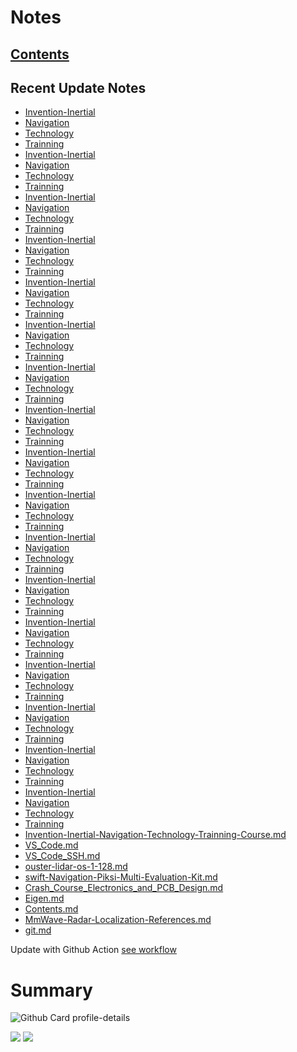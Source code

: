 <!--
**dino920135/dino920135** is a ✨ _special_ ✨ repository because its `README.md` (this file) appears on your GitHub profile.
-->
<!-- # About me -->
# Notes
## [Contents](https://github.com/dino920135/Notes/blob/main/pages/Contents.md)
## Recent Update Notes
<!-- BLOG-POST-LIST:START -->
- [Invention-Inertial](https://github.com/dino920135/Notes/blob/main/pages/Invention-Inertial)
- [Navigation](https://github.com/dino920135/Notes/blob/main/pages/Navigation)
- [Technology](https://github.com/dino920135/Notes/blob/main/pages/Technology)
- [Trainning](https://github.com/dino920135/Notes/blob/main/pages/Trainning)
- [Invention-Inertial](https://github.com/dino920135/Notes/blob/main/pages/Invention-Inertial)
- [Navigation](https://github.com/dino920135/Notes/blob/main/pages/Navigation)
- [Technology](https://github.com/dino920135/Notes/blob/main/pages/Technology)
- [Trainning](https://github.com/dino920135/Notes/blob/main/pages/Trainning)
- [Invention-Inertial](https://github.com/dino920135/Notes/blob/main/pages/Invention-Inertial)
- [Navigation](https://github.com/dino920135/Notes/blob/main/pages/Navigation)
- [Technology](https://github.com/dino920135/Notes/blob/main/pages/Technology)
- [Trainning](https://github.com/dino920135/Notes/blob/main/pages/Trainning)
- [Invention-Inertial](https://github.com/dino920135/Notes/blob/main/pages/Invention-Inertial)
- [Navigation](https://github.com/dino920135/Notes/blob/main/pages/Navigation)
- [Technology](https://github.com/dino920135/Notes/blob/main/pages/Technology)
- [Trainning](https://github.com/dino920135/Notes/blob/main/pages/Trainning)
- [Invention-Inertial](https://github.com/dino920135/Notes/blob/main/pages/Invention-Inertial)
- [Navigation](https://github.com/dino920135/Notes/blob/main/pages/Navigation)
- [Technology](https://github.com/dino920135/Notes/blob/main/pages/Technology)
- [Trainning](https://github.com/dino920135/Notes/blob/main/pages/Trainning)
- [Invention-Inertial](https://github.com/dino920135/Notes/blob/main/pages/Invention-Inertial)
- [Navigation](https://github.com/dino920135/Notes/blob/main/pages/Navigation)
- [Technology](https://github.com/dino920135/Notes/blob/main/pages/Technology)
- [Trainning](https://github.com/dino920135/Notes/blob/main/pages/Trainning)
- [Invention-Inertial](https://github.com/dino920135/Notes/blob/main/pages/Invention-Inertial)
- [Navigation](https://github.com/dino920135/Notes/blob/main/pages/Navigation)
- [Technology](https://github.com/dino920135/Notes/blob/main/pages/Technology)
- [Trainning](https://github.com/dino920135/Notes/blob/main/pages/Trainning)
- [Invention-Inertial](https://github.com/dino920135/Notes/blob/main/pages/Invention-Inertial)
- [Navigation](https://github.com/dino920135/Notes/blob/main/pages/Navigation)
- [Technology](https://github.com/dino920135/Notes/blob/main/pages/Technology)
- [Trainning](https://github.com/dino920135/Notes/blob/main/pages/Trainning)
- [Invention-Inertial](https://github.com/dino920135/Notes/blob/main/pages/Invention-Inertial)
- [Navigation](https://github.com/dino920135/Notes/blob/main/pages/Navigation)
- [Technology](https://github.com/dino920135/Notes/blob/main/pages/Technology)
- [Trainning](https://github.com/dino920135/Notes/blob/main/pages/Trainning)
- [Invention-Inertial](https://github.com/dino920135/Notes/blob/main/pages/Invention-Inertial)
- [Navigation](https://github.com/dino920135/Notes/blob/main/pages/Navigation)
- [Technology](https://github.com/dino920135/Notes/blob/main/pages/Technology)
- [Trainning](https://github.com/dino920135/Notes/blob/main/pages/Trainning)
- [Invention-Inertial](https://github.com/dino920135/Notes/blob/main/pages/Invention-Inertial)
- [Navigation](https://github.com/dino920135/Notes/blob/main/pages/Navigation)
- [Technology](https://github.com/dino920135/Notes/blob/main/pages/Technology)
- [Trainning](https://github.com/dino920135/Notes/blob/main/pages/Trainning)
- [Invention-Inertial](https://github.com/dino920135/Notes/blob/main/pages/Invention-Inertial)
- [Navigation](https://github.com/dino920135/Notes/blob/main/pages/Navigation)
- [Technology](https://github.com/dino920135/Notes/blob/main/pages/Technology)
- [Trainning](https://github.com/dino920135/Notes/blob/main/pages/Trainning)
- [Invention-Inertial](https://github.com/dino920135/Notes/blob/main/pages/Invention-Inertial)
- [Navigation](https://github.com/dino920135/Notes/blob/main/pages/Navigation)
- [Technology](https://github.com/dino920135/Notes/blob/main/pages/Technology)
- [Trainning](https://github.com/dino920135/Notes/blob/main/pages/Trainning)
- [Invention-Inertial](https://github.com/dino920135/Notes/blob/main/pages/Invention-Inertial)
- [Navigation](https://github.com/dino920135/Notes/blob/main/pages/Navigation)
- [Technology](https://github.com/dino920135/Notes/blob/main/pages/Technology)
- [Trainning](https://github.com/dino920135/Notes/blob/main/pages/Trainning)
- [Invention-Inertial](https://github.com/dino920135/Notes/blob/main/pages/Invention-Inertial)
- [Navigation](https://github.com/dino920135/Notes/blob/main/pages/Navigation)
- [Technology](https://github.com/dino920135/Notes/blob/main/pages/Technology)
- [Trainning](https://github.com/dino920135/Notes/blob/main/pages/Trainning)
- [Invention-Inertial](https://github.com/dino920135/Notes/blob/main/pages/Invention-Inertial)
- [Navigation](https://github.com/dino920135/Notes/blob/main/pages/Navigation)
- [Technology](https://github.com/dino920135/Notes/blob/main/pages/Technology)
- [Trainning](https://github.com/dino920135/Notes/blob/main/pages/Trainning)
- [Invention-Inertial](https://github.com/dino920135/Notes/blob/main/pages/Invention-Inertial)
- [Navigation](https://github.com/dino920135/Notes/blob/main/pages/Navigation)
- [Technology](https://github.com/dino920135/Notes/blob/main/pages/Technology)
- [Trainning](https://github.com/dino920135/Notes/blob/main/pages/Trainning)
- [Invention-Inertial-Navigation-Technology-Trainning-Course.md](https://github.com/dino920135/Notes/blob/main/pages/Invention-Inertial-Navigation-Technology-Trainning-Course.md)
- [VS_Code.md](https://github.com/dino920135/Notes/blob/main/pages/VS_Code.md)
- [VS_Code_SSH.md](https://github.com/dino920135/Notes/blob/main/pages/VS_Code_SSH.md)
- [ouster-lidar-os-1-128.md](https://github.com/dino920135/Notes/blob/main/pages/ouster-lidar-os-1-128.md)
- [swift-Navigation-Piksi-Multi-Evaluation-Kit.md](https://github.com/dino920135/Notes/blob/main/pages/swift-Navigation-Piksi-Multi-Evaluation-Kit.md)
- [Crash_Course_Electronics_and_PCB_Design.md](https://github.com/dino920135/Notes/blob/main/pages/Crash_Course_Electronics_and_PCB_Design.md)
- [Eigen.md](https://github.com/dino920135/Notes/blob/main/pages/Eigen.md)
- [Contents.md](https://github.com/dino920135/Notes/blob/main/pages/Contents.md)
- [MmWave-Radar-Localization-References.md](https://github.com/dino920135/Notes/blob/main/pages/MmWave-Radar-Localization-References.md)
- [git.md](https://github.com/dino920135/Notes/blob/main/pages/git.md)
<!-- BLOG-POST-LIST:END -->
Update with Github Action [see workflow](https://github.com/dino920135/dino920135/tree/main/.github/workflows)

# Summary
![Github Card profile-details](http://github-profile-summary-cards.vercel.app/api/cards/profile-details?username=dino920135&theme=github_dark)

![](http://github-profile-summary-cards.vercel.app/api/cards/stats?username=dino920135&theme=github_dark) ![](http://github-profile-summary-cards.vercel.app/api/cards/most-commit-language?username=dino920135&theme=github_dark)

